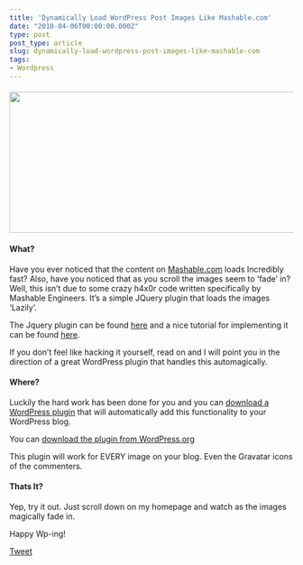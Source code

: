 ```yaml
---
title: 'Dynamically Load WordPress Post Images Like Mashable.com'
date: "2010-04-06T00:00:00.000Z"
type: post 
post_type: article
slug: dynamically-load-wordpress-post-images-like-mashable-com
tags: 
- Wordpress
---
```

#### [<img class="aligncenter size-full wp-image-825" title="jquery_image" src="http://brandontreb.com/wp-content/uploads/2010/04/jquery_image.png" alt="" width="600" height="250" />][1]

#### What?

Have you ever noticed that the content on [Mashable.com][2] loads Incredibly fast? Also, have you noticed that as you scroll the images seem to &#8216;fade&#8217; in? Well, this isn&#8217;t due to some crazy h4x0r code written specifically by Mashable Engineers. It&#8217;s a simple JQuery plugin that loads the images &#8216;Lazily&#8217;.

The Jquery plugin can be found [here][3] and a nice tutorial for implementing it can be found [here][4].

If you don&#8217;t feel like hacking it yourself, read on and I will point you in the direction of a great WordPress plugin that handles this automagically.

#### Where?

Luckily the hard work has been done for you and you can [download a WordPress plugin][5] that will automatically add this functionality to your WordPress blog.

You can [download the plugin from WordPress.org][5]

This plugin will work for EVERY image on your blog. Even the Gravatar icons of the commenters.

#### Thats It?

Yep, try it out. Just scroll down on my homepage and watch as the images magically fade in.

Happy Wp-ing!

<div style="">
  <a href="http://twitter.com/share" class="twitter-share-button" data-count="horizontal" data-text="Dynamically Load WordPress Post Images Like Mashable.com" data-url="http://brandontreb.com/dynamically-load-wordpress-post-images-like-mashable-com"  data-via="brandontreb" data-related="brandontreb:">Tweet</a>
</div>

 [1]: http://brandontreb.com/wp-content/uploads/2010/04/jquery_image.png
 [2]: http://mashable.com/
 [3]: http://plugins.jquery.com/project/lazyload
 [4]: http://ajaxian.com/archives/lazy-load-plugin-for-jquery
 [5]: http://wordpress.org/extend/plugins/jquery-image-lazy-loading/
